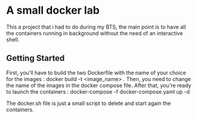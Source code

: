 # A small docker lab

This a project that i had to do during my BTS, the main point is to have all the containers running in background without the need of an interactive shell.

## Getting Started

First, you'll have to build the two Dockerfile with the name of your choice for the images : docker build -t <image_name> . 
Then, you need to change the name of the images in the docker compose file.
After that, you're ready to launch the containers : docker-compose -f docker-compose.yaml up -d

The docker.sh file is just a small script to delete and start again the containers.

